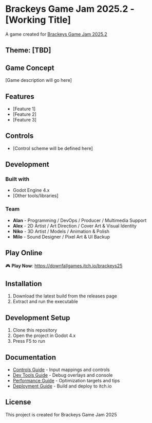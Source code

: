 # Brackeys Game Jam 2025.2 - [Working Title]

A game created for [Brackeys Game Jam 2025.2](https://itch.io/jam/brackeys-14)

## Theme: [TBD]

## Game Concept
[Game description will go here]

## Features
- [Feature 1]
- [Feature 2]
- [Feature 3]

## Controls
- [Control scheme will be defined here]

## Development
### Built with
- Godot Engine 4.x
- [Other tools/libraries]

### Team
- **Alan** - Programming / DevOps / Producer / Multimedia Support
- **Alex** - 2D Artist / Art Direction / Cover Art & Visual Identity  
- **Niko** - 3D Artist / Models / Animation & Polish
- **Milo** - Sound Designer / Pixel Art & UI Backup

## Play Online
🎮 **Play Now**: https://downfallgames.itch.io/brackeys25

## Installation
1. Download the latest build from the releases page
2. Extract and run the executable

## Development Setup
1. Clone this repository
2. Open the project in Godot 4.x
3. Press F5 to run

## Documentation
- [Controls Guide](docs/CONTROLS.md) - Input mappings and controls
- [Dev Tools Guide](docs/DEV_TOOLS.md) - Debug overlays and console
- [Performance Guide](docs/PERFORMANCE.md) - Optimization targets and tips
- [Deployment Guide](docs/DEPLOYMENT.md) - Build and deploy to itch.io

## License
This project is created for Brackeys Game Jam 2025